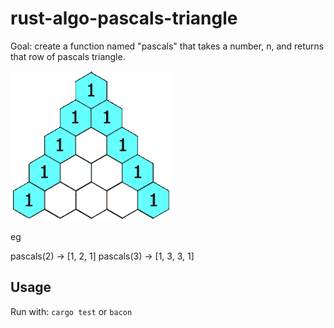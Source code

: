 # rust-algo-pascals-triangle

Goal: create a function named "pascals" that takes a number, n, and returns that row of pascals triangle.

<img src="./PascalTriangleAnimated2.gif">

<br/>

eg

pascals(2) -> [1, 2, 1]
pascals(3) -> [1, 3, 3, 1]

## Usage

Run with: `cargo test` or `bacon`